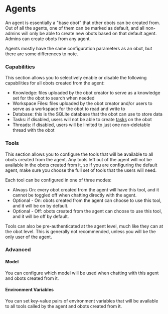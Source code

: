 # Agents

An agent is essentially a "base obot" that other obots can be created from.
Out of all the agents, one of them can be marked as default, and all non-admins will only be able to create
new obots based on that default agent. Admins can create obots from any agent.

Agents mostly have the same configuration parameters as an obot, but there are some differences to note.

### Capabilities

This section allows you to selectively enable or disable the following capabilities for all obots
created from the agent:
- Knowledge: files uploaded by the obot creator to serve as a knowledge set for the obot to search when needed
- Workspace Files: files uploaded by the obot creator and/or users to serve as a workspace for the obot to read and write to
- Database: this is the SQLite database that the obot can use to store data
- Tasks: if disabled, users will not be able to create [tasks](../20-concepts/06-tasks.md) on the obot
- Threads: if disabled, users will be limited to just one non-deletable thread with the obot

### Tools

This section allows you to configure the tools that will be available to all obots created from the agent.
Any tools left out of the agent will not be available in the obots created from it, so if you are configuring the
default agent, make sure you choose the full set of tools that the users will need.

Each tool can be configured in one of three modes:
- Always On: every obot created from the agent will have this tool, and it cannot be toggled off when chatting directly with the agent.
- Optional - On: obots created from the agent can choose to use this tool, and it will be on by default.
- Optional - Off: obots created from the agent can choose to use this tool, and it will be off by default.

Tools can also be pre-authenticated at the agent level, much like they can at the obot level. This is generally not recommended,
unless you will be the only user of the agent.

### Advanced

#### Model

You can configure which model will be used when chatting with this agent and obots created from it.

#### Environment Variables

You can set key-value pairs of environment variables that will be available to all tools called by the agent and obots created from it.
